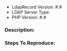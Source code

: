 - LdapRecord Version: #.#
- LDAP Server Type: <!-- Active Directory / OpenLDAP / FreeIPA / Sun Directory Server? -->
- PHP Version: #.#

<!-- **ISSUES WITHOUT THE ABOVE INFORMATION WILL BE CLOSED!** -->

### Description:


### Steps To Reproduce:
